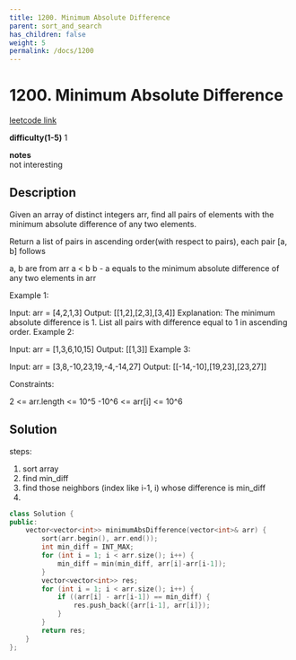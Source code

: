 ```yaml
---
title: 1200. Minimum Absolute Difference
parent: sort_and_search
has_children: false
weight: 5
permalink: /docs/1200
---
```

# 1200. Minimum Absolute Difference
[leetcode link](https://leetcode.com/problems/minimum-absolute-difference/)

**difficulty(1-5)** 
1

**notes**   
not interesting

## Description
Given an array of distinct integers arr, find all pairs of elements with the minimum absolute difference of any two elements. 

Return a list of pairs in ascending order(with respect to pairs), each pair [a, b] follows

a, b are from arr
a < b
b - a equals to the minimum absolute difference of any two elements in arr
 

Example 1:

Input: arr = [4,2,1,3]
Output: [[1,2],[2,3],[3,4]]
Explanation: The minimum absolute difference is 1. List all pairs with difference equal to 1 in ascending order.
Example 2:

Input: arr = [1,3,6,10,15]
Output: [[1,3]]
Example 3:

Input: arr = [3,8,-10,23,19,-4,-14,27]
Output: [[-14,-10],[19,23],[23,27]]
 

Constraints:

2 <= arr.length <= 10^5
-10^6 <= arr[i] <= 10^6

## Solution
steps:
1. sort array
2. find min_diff
3. find those neighbors (index like i-1, i) whose difference is min_diff
4. 
```c++
class Solution {
public:
    vector<vector<int>> minimumAbsDifference(vector<int>& arr) {
        sort(arr.begin(), arr.end());
        int min_diff = INT_MAX;
        for (int i = 1; i < arr.size(); i++) {
            min_diff = min(min_diff, arr[i]-arr[i-1]);
        }
        vector<vector<int>> res;
        for (int i = 1; i < arr.size(); i++) {
            if ((arr[i] - arr[i-1]) == min_diff) {
                res.push_back({arr[i-1], arr[i]});
            }
        }
        return res;
    }
};
```
